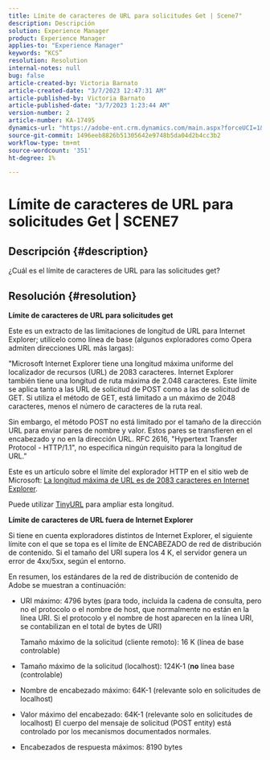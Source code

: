 ```yaml
---
title: Límite de caracteres de URL para solicitudes Get | Scene7"
description: Descripción
solution: Experience Manager
product: Experience Manager
applies-to: "Experience Manager"
keywords: “KCS”
resolution: Resolution
internal-notes: null
bug: false
article-created-by: Victoria Barnato
article-created-date: "3/7/2023 12:47:31 AM"
article-published-by: Victoria Barnato
article-published-date: "3/7/2023 1:23:44 AM"
version-number: 2
article-number: KA-17495
dynamics-url: "https://adobe-ent.crm.dynamics.com/main.aspx?forceUCI=1&pagetype=entityrecord&etn=knowledgearticle&id=6a75b4a0-81bc-ed11-83ff-6045bd006b3d"
source-git-commit: 1496eeb8826b51305642e9748b5da04d2b4cc3b2
workflow-type: tm+mt
source-wordcount: '351'
ht-degree: 1%

---
```


# Límite de caracteres de URL para solicitudes Get | SCENE7

## Descripción {#description}


¿Cuál es el límite de caracteres de URL para las solicitudes get?


## Resolución {#resolution}


<b>Límite de caracteres de URL para solicitudes get</b>

Este es un extracto de las limitaciones de longitud de URL para Internet Explorer; utilícelo como línea de base (algunos exploradores como Opera admiten direcciones URL más largas):

&quot;Microsoft Internet Explorer tiene una longitud máxima uniforme del localizador de recursos (URL) de 2083 caracteres. Internet Explorer también tiene una longitud de ruta máxima de 2.048 caracteres. Este límite se aplica tanto a las URL de solicitud de POST como a las de solicitud de GET. Si utiliza el método de GET, está limitado a un máximo de 2048 caracteres, menos el número de caracteres de la ruta real.

Sin embargo, el método POST no está limitado por el tamaño de la dirección URL para enviar pares de nombre y valor. Estos pares se transfieren en el encabezado y no en la dirección URL. RFC 2616, &quot;Hypertext Transfer Protocol - HTTP/1.1&quot;, no especifica ningún requisito para la longitud de URL.&quot;

Este es un artículo sobre el límite del explorador HTTP en el sitio web de Microsoft: [La longitud máxima de URL es de 2083 caracteres en Internet Explorer](https://support.microsoft.com/en-us/topic/maximum-url-length-is-2-083-characters-in-internet-explorer-174e7c8a-6666-f4e0-6fd6-908b53c12246).

Puede utilizar [TinyURL](https://tinyurl.com/app) para ampliar esta longitud.

<b>Límite de caracteres de URL fuera de Internet Explorer</b>

Si tiene en cuenta exploradores distintos de Internet Explorer, el siguiente límite con el que se topa es el límite de ENCABEZADO de red de distribución de contenido. Si el tamaño del URI supera los 4 K, el servidor genera un error de 4xx/5xx, según el entorno.

En resumen, los estándares de la red de distribución de contenido de Adobe se muestran a continuación:

- URI máximo: 4796 bytes (para todo, incluida la cadena de consulta, pero no el protocolo o el nombre de host, que normalmente no están en la línea URI. Si el protocolo y el nombre de host aparecen en la línea URI, se contabilizan en el total de bytes de URI)

   Tamaño máximo de la solicitud (cliente remoto): 16 K (línea de base controlable)
- Tamaño máximo de la solicitud (localhost): 124K-1 (<b>no</b> línea base (controlable)
- Nombre de encabezado máximo: 64K-1 (relevante solo en solicitudes de localhost)
- Valor máximo del encabezado: 64K-1 (relevante solo en solicitudes de localhost) El cuerpo del mensaje de solicitud (POST entity) está controlado por los mecanismos documentados normales.
- Encabezados de respuesta máximos: 8190 bytes

